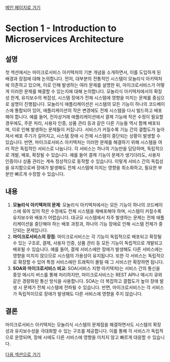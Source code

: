[메인 페이지로 가기](main.md)

# Section 1 - Introduction to Microservices Architecture

## 설명
 첫 섹션에서는 마이크로서비스 아키텍처의 기본 개념을 소개하면서, 이를 도입하게 된 배경과 장점에 대해 논의합니다. 먼저, 대부분의 전통적인 시스템이 모놀리식 아키텍처에 의존하고 있으며, 이로 인해 발생하는 여러 문제를 설명한 뒤, 마이크로서비스가 어떻게 이러한 문제를 해결할 수 있는지에 대해 논의합니다. 모놀리식 아키텍처에서의 확장성 한계, 유지보수의 복잡성, 시스템 장애가 전체 시스템에 영향을 미치는 문제를 중심으로 설명이 진행됩니다.
모놀리식 애플리케이션은 시스템의 모든 기능이 하나의 코드베이스에 통합되어 있어, 애플리케이션의 작은 변경에도 전체 시스템을 다시 빌드하고 배포해야 합니다. 예를 들어, 전자상거래 애플리케이션에서 결제 기능에 작은 수정이 필요할 경우에도, 주문 처리, 사용자 인증, 상품 관리 등과 같은 다른 기능들 역시 함께 배포되며, 이로 인해 발생하는 문제들이 커집니다. 서비스가 커질수록 기능 간의 결합도가 높아져서 배포 주기가 길어지고, 시스템 장애 시 전체 시스템이 중단되는 상황이 발생할 수 있습니다.
반면, 마이크로서비스 아키텍처는 이러한 문제를 해결하기 위해 시스템을 여러 작은 독립적인 서비스로 나눕니다. 각 서비스는 하나의 기능만을 담당하며, 독립적으로 개발, 배포, 확장될 수 있습니다. 예를 들어 결제 기능이 문제가 생기더라도, 사용자 인증이나 상품 관리는 계속 정상적으로 동작할 수 있습니다. 이렇게 서비스 간의 독립성을 유지함으로써 장애가 발생해도 전체 시스템에 미치는 영향을 최소화하고, 필요한 부분만 빠르게 수정할 수 있습니다.

## 내용
1. **모놀리식 아키텍처의 문제**: 모놀리식 아키텍처에서는 모든 기능이 하나의 코드베이스에 묶여 있어 작은 수정에도 전체 시스템을 재배포해야 하며, 시스템이 커질수록 유지보수와 배포가 어렵습니다. 대규모 시스템에서 자주 발생하는 문제는 전체 애플리케이션을 중단해야 하는 배포 과정과, 하나의 기능 장애로 인해 시스템 전체가 중단되는 문제입니다.
2. **마이크로서비스의 장점**: 마이크로서비스는 각 기능이 독립적으로 배포되고 확장될 수 있는 구조로, 결제, 사용자 인증, 상품 관리 등 모든 기능이 독립적으로 개발되고 배포될 수 있습니다. 예를 들어, 결제 서비스에만 장애가 발생해도 다른 서비스에는 영향을 미치지 않으므로 시스템의 가용성이 유지됩니다. 또한 각 서비스는 독립적으로 확장할 수 있어 특정 서비스에만 트래픽이 몰릴 때 그 서비스만 확장하면 됩니다.
3. **SOA와 마이크로서비스 비교**: SOA(서비스 지향 아키텍처)는 서비스 간의 통신을 중앙 메시지 버스를 통해 처리하지만, 마이크로서비스는 REST API나 메시지 큐와 같은 경량화된 통신 방식을 사용합니다. SOA는 더 복잡하고 결합도가 높아 장애 발생 시 문제가 전체 시스템에 전파될 수 있습니다. 반면, 마이크로서비스는 각 서비스가 독립적이므로 장애가 발생해도 다른 서비스에 영향을 주지 않습니다.

## 결론
 마이크로서비스 아키텍처는 모놀리식 시스템의 문제점을 해결하면서도 시스템의 확장성과 유지보수성을 극대화할 수 있는 구조를 제공합니다. 이를 통해 각 서비스가 독립적으로 운영되며, 장애 시에도 다른 서비스에 영향을 미치지 않고 빠르게 대응할 수 있습니다.

[다음 섹션으로 가기](section_2.md)
